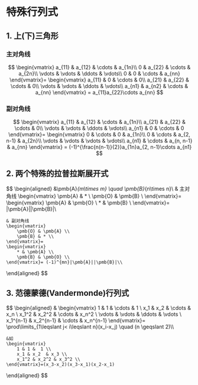 # 特殊行列式

## 1. 上(下)三角形

### 主对角线

$$
\begin{vmatrix}
	a_{11} & a_{12} & \cdots & a_{1n}\\
	0 & a_{22} & \cdots & a_{2n}\\
	\vdots & \vdots & \ddots  & \vdots\\
	0 & 0 & \cdots & a_{nn}
\end{vmatrix}=
\begin{vmatrix}
	a_{11} & 0 & \cdots & 0\\
	a_{21} & a_{22} & \cdots & 0\\
	\vdots & \vdots & \ddots  & \vdots\\
	a_{n1} & a_{n2} & \cdots & a_{nn}
\end{vmatrix}
= a_{11}a_{22}\cdots a_{nn}
$$

### 副对角线

$$
\begin{vmatrix}
	a_{11} & a_{12} & \cdots & a_{1n}\\
	a_{21} & a_{22} & \cdots & 0\\
	\vdots & \vdots & \ddots  & \vdots\\
	a_{n1} & 0 & \cdots & 0
\end{vmatrix}=
\begin{vmatrix}
	0 & \cdots & 0 & a_{1n}\\
	0 & \cdots & a_{2, n-1} & a_{2n}\\
	\vdots & \vdots & \vdots  & \vdots\\
	a_{n1} & \cdots & a_{n, n-1} & a_{nn}
\end{vmatrix}
= (-1)^{\frac{n(n-1)}{2}}a_{1n}a_{2, n-1}\cdots a_{n1}
$$

## 2. 两个特殊的拉普拉斯展开式

$$
\begin{aligned}
	&\pmb{A}_{m\times m} \quad \pmb{B}_{n\times n}\\
	& 主对角线
	\begin{vmatrix}
		\pmb{A} & * \\
		\pmb{O} & \pmb{B} \\
	\end{vmatrix}=
	\begin{vmatrix}
		\pmb{A} & \pmb{O} \\
		* & \pmb{B} \\
	\end{vmatrix}= |\pmb{A}||\pmb{B}|\\

	& 副对角线
	\begin{vmatrix}
		\pmb{O} & \pmb{A} \\
		\pmb{B} & * \\
	\end{vmatrix}=
	\begin{vmatrix}
		* & \pmb{A} \\
		\pmb{B} & \pmb{O} \\
	\end{vmatrix}= (-1)^{mn}|\pmb{A}||\pmb{B}|\\
\end{aligned}
$$

## 3. 范德蒙德(Vandermonde)行列式

$$
\begin{aligned}
	&
	\begin{vmatrix}
		1 & 1 & \cdots & 1 \\
		x_1 & x_2 & \cdots & x_n \\
		x_1^2 & x_2^2 & \cdots & x_n^2 \\
		\vdots & \vdots & \ddots & \vdots \\
		x_1^{n-1} & x_2^{n-1} & \cdots & x_n^{n-1}
	\end{vmatrix}=
	\prod\limits_{1\leqslant j< i\leqslant n}(x_i-x_j) \quad (n \geqslant 2)\\\\

	&如
	\begin{vmatrix}
		1 & 1 &  1 \\
		x_1 & x_2  & x_3 \\
		x_1^2 & x_2^2 & x_3^2 \\
	\end{vmatrix}=(x_3-x_2)(x_3-x_1)(x_2-x_1)
\end{aligned}
$$
